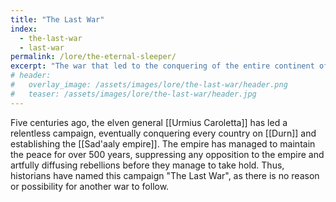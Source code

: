 ```yaml
---
title: "The Last War"
index:
  - the-last-war
  - last-war
permalink: /lore/the-eternal-sleeper/
excerpt: "The war that led to the conquering of the entire continent of Durn"
# header:
#   overlay_image: /assets/images/lore/the-last-war/header.png
#   teaser: /assets/images/lore/the-last-war/header.jpg
---
```


Five centuries ago, the elven general [[Urmius Caroletta]] has led a relentless campaign, eventually conquering every country on [[Durn]] and establishing the [[Sad'aaly empire]]. The empire has managed to maintain the peace for over 500 years, suppressing any opposition to the empire and artfully diffusing rebellions before they manage to take hold. Thus, historians have named this campaign "The Last War", as there is no reason or possibility for another war to follow.
